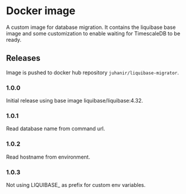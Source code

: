 # Docker image

A custom image for database migration. It contains the liquibase base image and some customization to enable waiting for TimescaleDB to be ready.

## Releases

Image is pushed to docker hub repository `juhanir/liquibase-migrator`.

### 1.0.0

Initial release using base image liquibase/liquibase:4.32.

### 1.0.1

Read database name from command url.

### 1.0.2

Read hostname from environment.

### 1.0.3

Not using LIQUIBASE_ as prefix for custom env variables.
